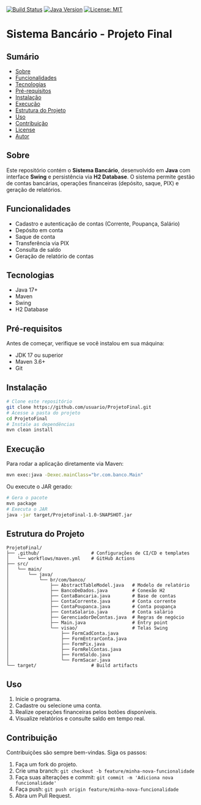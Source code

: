 [![Build Status](https://img.shields.io/github/actions/workflow/status/usuario/ProjetoFinal/maven.yml?branch=main)](https://github.com/usuario/ProjetoFinal/actions)
[![Java Version](https://img.shields.io/badge/Java-17%2B-blue.svg)](https://www.oracle.com/java/)
[![License: MIT](https://img.shields.io/badge/License-MIT-yellow.svg)](LICENSE)

# Sistema Bancário - Projeto Final

## Sumário

* [Sobre](#sobre)
* [Funcionalidades](#funcionalidades)
* [Tecnologias](#tecnologias)
* [Pré-requisitos](#pré-requisitos)
* [Instalação](#instalação)
* [Execução](#execução)
* [Estrutura do Projeto](#estrutura-do-projeto)
* [Uso](#uso)
* [Contribuição](#contribuição)
* [License](#license)
* [Autor](#autor)

## Sobre

Este repositório contém o **Sistema Bancário**, desenvolvido em **Java** com interface **Swing** e persistência via **H2 Database**. O sistema permite gestão de contas bancárias, operações financeiras (depósito, saque, PIX) e geração de relatórios.

## Funcionalidades

* Cadastro e autenticação de contas (Corrente, Poupança, Salário)
* Depósito em conta
* Saque de conta
* Transferência via PIX
* Consulta de saldo
* Geração de relatório de contas

## Tecnologias

* Java 17+
* Maven
* Swing
* H2 Database

## Pré-requisitos

Antes de começar, verifique se você instalou em sua máquina:

* JDK 17 ou superior
* Maven 3.6+
* Git

## Instalação

```bash
# Clone este repositório
git clone https://github.com/usuario/ProjetoFinal.git
# Acesse a pasta do projeto
cd ProjetoFinal
# Instale as dependências
mvn clean install
```

## Execução

Para rodar a aplicação diretamente via Maven:

```bash
mvn exec:java -Dexec.mainClass="br.com.banco.Main"
```

Ou execute o JAR gerado:

```bash
# Gera o pacote
mvn package
# Executa o JAR
java -jar target/ProjetoFinal-1.0-SNAPSHOT.jar
```

## Estrutura do Projeto

```
ProjetoFinal/
├── .github/                   # Configurações de CI/CD e templates
│   └── workflows/maven.yml    # GitHub Actions
├── src/
│   └── main/
│       └── java/
│           └── br/com/banco/
│               ├── AbstractTableModel.java   # Modelo de relatório
│               ├── BancoDeDados.java         # Conexão H2
│               ├── ContaBancaria.java        # Base de contas
│               ├── ContaCorrente.java        # Conta corrente
│               ├── ContaPoupanca.java        # Conta poupança
│               ├── ContaSalario.java         # Conta salário
│               ├── GerenciadorDeContas.java  # Regras de negócio
│               ├── Main.java                 # Entry point
│               └── visao/                    # Telas Swing
│                   ├── FormCadConta.java
│                   ├── FormEntrarConta.java
│                   ├── FormPix.java
│                   ├── FormRelContas.java
│                   ├── FormSaldo.java
│                   └── FormSacar.java
└── target/                    # Build artifacts
```

## Uso

1. Inicie o programa.
2. Cadastre ou selecione uma conta.
3. Realize operações financeiras pelos botões disponíveis.
4. Visualize relatórios e consulte saldo em tempo real.

## Contribuição

Contribuições são sempre bem-vindas. Siga os passos:

1. Faça um fork do projeto.
2. Crie uma branch: `git checkout -b feature/minha-nova-funcionalidade`
3. Faça suas alterações e commit: `git commit -m 'Adiciona nova funcionalidade'`
4. Faça push: `git push origin feature/minha-nova-funcionalidade`
5. Abra um Pull Request.